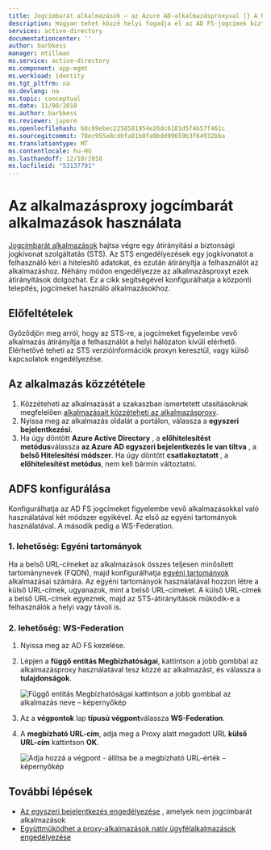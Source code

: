 ```yaml
---
title: Jogcímbarát alkalmazások – az Azure AD-alkalmazásproxyval |} A Microsoft Docs
description: Hogyan tehet közzé helyi fogadja el az AD FS-jogcímek biztonságos távoli hozzáférést a felhasználók által az ASP.NET-alkalmazások.
services: active-directory
documentationcenter: ''
author: barbkess
manager: mtillman
ms.service: active-directory
ms.component: app-mgmt
ms.workload: identity
ms.tgt_pltfrm: na
ms.devlang: na
ms.topic: conceptual
ms.date: 11/08/2018
ms.author: barbkess
ms.reviewer: japere
ms.openlocfilehash: b8c69ebec2258581954e26dc6181d5f4b57f461c
ms.sourcegitcommit: 78ec955e8cdbfa01b0fa9bdd99659b3f64932bba
ms.translationtype: MT
ms.contentlocale: hu-HU
ms.lasthandoff: 12/10/2018
ms.locfileid: "53137701"
---
```

# <a name="working-with-claims-aware-apps-in-application-proxy"></a>Az alkalmazásproxy jogcímbarát alkalmazások használata
[Jogcímbarát alkalmazások](https://msdn.microsoft.com/library/windows/desktop/bb736227.aspx) hajtsa végre egy átirányítási a biztonsági jogkivonat szolgáltatás (STS). Az STS engedélyezések egy jogkivonatot a felhasználó kéri a hitelesítő adatokat, és ezután átirányítja a felhasználót az alkalmazáshoz. Néhány módon engedélyezze az alkalmazásproxyt ezek átirányítások dolgozhat. Ez a cikk segítségével konfigurálhatja a központi telepítés, jogcímeket használó alkalmazásokhoz. 

## <a name="prerequisites"></a>Előfeltételek
Győződjön meg arról, hogy az STS-re, a jogcímeket figyelembe vevő alkalmazás átirányítja a felhasználót a helyi hálózaton kívüli elérhető. Elérhetővé teheti az STS verzióinformációk proxyn keresztül, vagy külső kapcsolatok engedélyezése. 

## <a name="publish-your-application"></a>Az alkalmazás közzététele

1. Közzéteheti az alkalmazását a szakaszban ismertetett utasításoknak megfelelően [alkalmazásait közzéteheti az alkalmazásproxy](application-proxy-add-on-premises-application.md).
2. Nyissa meg az alkalmazás oldalát a portálon, válassza a **egyszeri bejelentkezési**.
3. Ha úgy döntött **Azure Active Directory** , a **előhitelesítést metódus**válassza **az Azure AD egyszeri bejelentkezés le van tiltva** , a **belső Hitelesítési módszer**. Ha úgy döntött **csatlakoztatott** , a **előhitelesítést metódus**, nem kell bármin változtatni.

## <a name="configure-adfs"></a>ADFS konfigurálása

Konfigurálhatja az AD FS jogcímeket figyelembe vevő alkalmazásokkal való használatával két módszer egyikével. Az első az egyéni tartományok használatával. A második pedig a WS-Federation. 

### <a name="option-1-custom-domains"></a>1. lehetőség: Egyéni tartományok

Ha a belső URL-címeket az alkalmazások összes teljesen minősített tartománynevek (FQDN), majd konfigurálhatja [egyéni tartományok](application-proxy-configure-custom-domain.md) alkalmazásai számára. Az egyéni tartományok használatával hozzon létre a külső URL-címek, ugyanazok, mint a belső URL-címeket. A külső URL-címek a belső URL-címek egyeznek, majd az STS-átirányítások működik-e a felhasználók a helyi vagy távoli is. 

### <a name="option-2-ws-federation"></a>2. lehetőség: WS-Federation

1. Nyissa meg az AD FS kezelése.
2. Lépjen a **függő entitás Megbízhatóságai**, kattintson a jobb gombbal az alkalmazásproxy használatával tesz közzé az alkalmazást, és válassza a **tulajdonságok**.  

   ![Függő entitás Megbízhatóságai kattintson a jobb gombbal az alkalmazás neve – képernyőkép](./media/application-proxy-configure-for-claims-aware-applications/appproxyrelyingpartytrust.png)  

3. Az a **végpontok** lap **típusú végpont**válassza **WS-Federation**.
4. A **megbízható URL-cím**, adja meg a Proxy alatt megadott URL **külső URL-cím** kattintson **OK**.  

   ![Adja hozzá a végpont - állítsa be a megbízható URL-érték – képernyőkép](./media/application-proxy-configure-for-claims-aware-applications/appproxyendpointtrustedurl.png)  

## <a name="next-steps"></a>További lépések
* [Az egyszeri bejelentkezés engedélyezése](configure-single-sign-on-portal.md) , amelyek nem jogcímbarát alkalmazások
* [Együttműködhet a proxy-alkalmazások natív ügyfélalkalmazások engedélyezése](application-proxy-configure-native-client-application.md)


